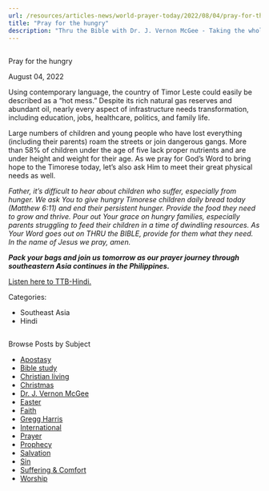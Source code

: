 ```yaml
---
url: /resources/articles-news/world-prayer-today/2022/08/04/pray-for-the-hungry
title: "Pray for the hungry"
description: "Thru the Bible with Dr. J. Vernon McGee - Taking the whole Word to the whole world"
---
```







## 
 Pray for the hungry


August 04, 2022
![]()




Using contemporary language, the country of Timor Leste could easily be described as a “hot mess.” Despite its rich natural gas reserves and abundant oil, nearly every aspect of infrastructure needs transformation, including education, jobs, healthcare, politics, and family life. 

Large numbers of children and young people who have lost everything (including their parents) roam the streets or join dangerous gangs. More than 58% of children under the age of five lack proper nutrients and are under height and weight for their age. As we pray for God’s Word to bring hope to the Timorese today, let’s also ask Him to meet their great physical needs as well. 

*Father, it’s difficult to hear about children who suffer, especially from hunger. We ask You to give hungry Timorese children daily bread today (Matthew 6:11) and end their persistent hunger. Provide the food they need to grow and thrive. Pour out Your grace on hungry families, especially parents struggling to feed their children in a time of dwindling resources. As Your Word goes out on THRU the BIBLE, provide for them what they need. In the name of Jesus we pray, amen.*

***Pack your bags and join us tomorrow as our prayer journey through southeastern Asia continues in the Philippines.***

[Listen here to TTB-Hindi.](https://ttb.twr.org/home/day,0422/language,HIN)



Categories: 


* Southeast Asia
* Hindi









## 
 Browse Posts by Subject


* [Apostasy](/resources/articles-news/-in-tags/tags/Apostasy)
* [Bible study](/resources/articles-news/-in-tags/tags/Bible-study)
* [Christian living](/resources/articles-news/-in-tags/tags/Christian-living)
* [Christmas](/resources/articles-news/-in-tags/tags/Christmas)
* [Dr. J. Vernon McGee](/resources/articles-news/-in-tags/tags/Dr-J-Vernon-McGee)
* [Easter](/resources/articles-news/-in-tags/tags/easter)
* [Faith](/resources/articles-news/-in-tags/tags/Faith)
* [Gregg Harris](/resources/articles-news/-in-tags/tags/Gregg-Harris)
* [International](/resources/articles-news/-in-tags/tags/International)
* [Prayer](/resources/articles-news/-in-tags/tags/prayer)
* [Prophecy](/resources/articles-news/-in-tags/tags/Prophecy)
* [Salvation](/resources/articles-news/-in-tags/tags/Salvation)
* [Sin](/resources/articles-news/-in-tags/tags/sin)
* [Suffering & Comfort](/resources/articles-news/-in-tags/tags/Suffering-Comfort)
* [Worship](/resources/articles-news/-in-tags/tags/worship)






